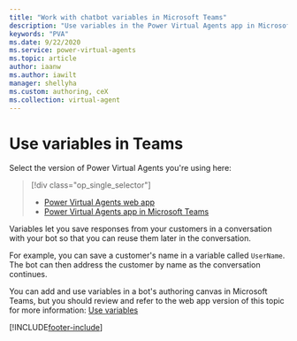 ```yaml
---
title: "Work with chatbot variables in Microsoft Teams"
description: "Use variables in the Power Virtual Agents app in Microsoft Teams to use custom and prebuilt entities to allow for customized conversations in your bot."
keywords: "PVA"
ms.date: 9/22/2020
ms.service: power-virtual-agents
ms.topic: article
author: iaanw
ms.author: iawilt
manager: shellyha
ms.custom: authoring, ceX
ms.collection: virtual-agent
---
```


# Use variables in Teams

Select the version of Power Virtual Agents you're using here:

> [!div class="op_single_selector"]
> - [Power Virtual Agents web app](../authoring-variables.md)
> - [Power Virtual Agents app in Microsoft Teams](authoring-variables-teams.md)



Variables let you save responses from your customers in a conversation with your bot so that you can reuse them later in the conversation. 

For example, you can save a customer's name in a variable called `UserName`. The bot can then address the customer by name as the conversation continues.

You can add and use variables in a bot's authoring canvas in Microsoft Teams, but you should review and refer to the web app version of this topic for more information: [Use variables](../authoring-variables.md)


[!INCLUDE[footer-include](../includes/footer-banner.md)]